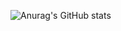 ![Anurag's GitHub stats](https://github-readme-stats.vercel.app/api?username=pirogom&show_icons=true&theme=radical)

